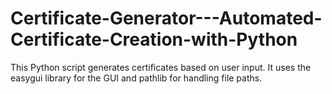 # Certificate-Generator---Automated-Certificate-Creation-with-Python
This Python script generates certificates based on user input. It uses the easygui library for the GUI and pathlib for handling file paths.
